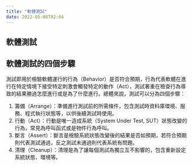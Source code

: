 ```yaml
---
title: "軟體測試"
date: 2022-05-06T02:04
---
```


## 軟體測試
## 軟體測試的四個步驟
測試即用於檢驗軟體運行的行為（Behavior）是否符合預期，行為代表軟體在進行在特定情境下接受特定刺激會觸發特定的動作（Act），測試著重在檢查行為導致的結果勝過怎麼進行或是為了什麼進行。總體來說，測試可以分為四個步驟：
1. 籌備（Arrange）：準備進行測試前的所需條件，包含測試時資料庫環境、服務、程式執行狀態等，以供後續測試時使用。
2. 行動（Act）：行動是唯一造成系統（System Under Test, SUT）狀態改變的行為，常見為呼叫函式或是物件行為呼叫。
3. 斷言（Assert）：斷言是檢驗系統狀態改變後的結果是否如預期，若符合預期則代表測試通過，反之測試未通過則代表系統有問題。
4. 清理（Cleanup）：清理是為了讓每個測試為獨立互不影響的，包含重新設定系統狀態、環境等。